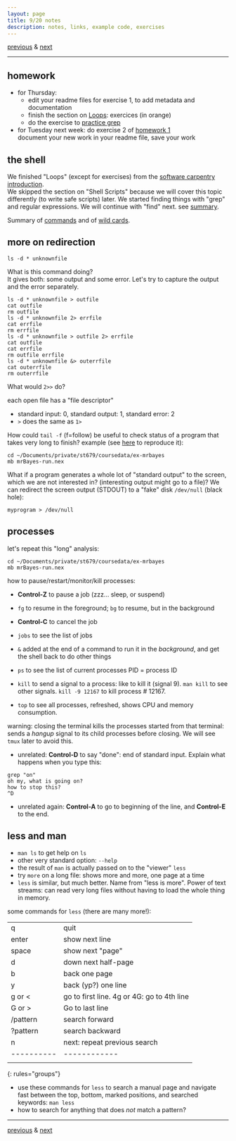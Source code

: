 ```yaml
---
layout: page
title: 9/20 notes
description: notes, links, example code, exercises
---
```


[previous](notes0915.html) & [next](notes0922.html)

---

## homework

- for Thursday:
  * edit your readme files for exercise 1,
  to add metadata and documentation
  * finish the section on [Loops](http://swcarpentry.github.io/shell-novice/05-loop/):
  exercices (in orange)
  * do the exercise to [practice grep](notes0922.html#more-practice-with-grep)
- for Tuesday next week: do exercise 2 of [homework 1](https://github.com/UWMadison-computingtools/coursedata/tree/master/hw1-snaqTimeTests)  
  document your new work in your readme file, save your work

## the shell

We finished "Loops" (except for exercises) from the
[software carpentry introduction](http://swcarpentry.github.io/shell-novice/).  
We skipped the section on "Shell Scripts" because we will cover this
topic differently (to write safe scripts) later.
We started finding things with "grep" and regular expressions.
We will continue with "find" next. see [summary](notes0922.html#finding-things).

Summary of [commands](notes0908.html) and of [wild cards](notes0915.html).


## more on redirection

```shell
ls -d * unknownfile
```
What is this command doing?  
It gives both: some output and some error.
Let's try to capture the output and the error separately.

```shell
ls -d * unknownfile > outfile
cat outfile
rm outfile
ls -d * unknownfile 2> errfile
cat errfile
rm errfile
ls -d * unknownfile > outfile 2> errfile
cat outfile
cat errfile
rm outfile errfile
ls -d * unknownfile &> outerrfile
cat outerrfile
rm outerrfile
```

What would `2>>` do?

each open file has a "file descriptor"

- standard input: 0, standard output: 1, standard error: 2
- `>` does the same as `1>`

How could `tail -f` (f=follow) be useful to check status
of a program that takes very long to finish? example (see
[here](https://github.com/UWMadison-computingtools/coursedata/tree/master/example-mrbayes)
to reproduce it):

```shell
cd ~/Documents/private/st679/coursedata/ex-mrbayes
mb mrBayes-run.nex
```

What if a program generates a whole lot of "standard output"
to the screen, which we are not interested in?
(interesting output might go to a file)? We can redirect the
screen output (STDOUT) to a "fake" disk `/dev/null` (black hole):

```shell
myprogram > /dev/null
```

## processes

let's repeat this "long" analysis:

```shell
cd ~/Documents/private/st679/coursedata/ex-mrbayes
mb mrBayes-run.nex
```

how to pause/restart/monitor/kill processes:

- **Control-Z** to pause a job (zzz... sleep, or suspend)
- `fg` to resume in the foreground; `bg` to resume, but in the background

- **Control-C** to cancel the job

- `jobs` to see the list of jobs
- `&` added at the end of a command to run it in the *background*,
  and get the shell back to do other things
- `ps` to see the list of current processes PID = process ID
- `kill` to send a signal to a process: like to kill it
  (signal 9). `man kill` to see other signals.
  `kill -9 12167` to kill process # 12167.
- `top` to see all processes, refreshed, shows CPU and memory consumption.

warning: closing the terminal kills the processes started from that terminal:
sends a *hangup* signal to its child processes before closing.
We will see `tmux` later to avoid this.

- unrelated: **Control-D** to say "done": end of standard input.
  Explain what happens when you type this:

```shell
grep "on"
oh my, what is going on?
how to stop this?
^D
```
- unrelated again: **Control-A** to go to beginning of the line,
  and **Control-E** to the end.

## less and man

- `man ls` to get help on `ls`
- other very standard option: `--help`
- the result of `man` is actually passed on to the "viewer" `less`
- try `more` on a long file: shows more and more, one page at a time
- `less` is similar, but much better. Name from "less is more".
  Power of text streams: can read very long files without having
  to load the whole thing in memory.

some commands for `less` (there are many more!):

|       |    |
|:------|:---|
| q     | quit             |
| enter | show next line   |
| space | show next "page" |
| d     | down next half-page |
| b     | back one page |
| y     | back (yp?) one line |
| g or < | go to first line. 4g or 4G: go to 4th line |
| G or > | Go to last line   |
| /pattern | search forward  |
| ?pattern | search backward |
| n        | next: repeat previous search |
|----------|------------|
|         |   |
{: rules="groups"}

- use these commands for `less` to search a manual page and
  navigate fast between the top, bottom, marked positions,
  and searched keywords: `man less`
- how to search for anything that does *not* match a pattern?

---
[previous](notes0915.html) & [next](notes0922.html)
